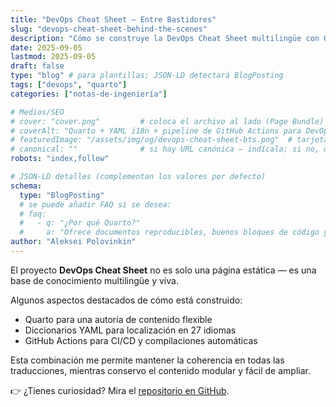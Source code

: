 ```yaml
---
title: "DevOps Cheat Sheet — Entre Bastidores"
slug: "devops-cheat-sheet-behind-the-scenes"
description: "Cómo se construye la DevOps Cheat Sheet multilingüe con Quarto, i18n basado en YAML (27+ idiomas) y GitHub Actions CI/CD."
date: 2025-09-05
lastmod: 2025-09-05
draft: false
type: "blog" # para plantillas; JSON-LD detectará BlogPosting
tags: ["devops", "quarto"]
categories: ["notas-de-ingeniería"]

# Medios/SEO
# cover: "cover.png"         # coloca el archivo al lado (Page Bundle)
# coverAlt: "Quarto + YAML i18n + pipeline de GitHub Actions para DevOps Cheat Sheet"
# featuredImage: "/assets/img/og/devops-cheat-sheet-bts.png"  # tarjeta social (opcional)
# canonical: ""              # si hay URL canónica — indícala; si no, dejar vacío
robots: "index,follow"

# JSON-LD detalles (complementan los valores por defecto)
schema:
  type: "BlogPosting"
  # se puede añadir FAQ si se desea:
  # faq:
  #   - q: "¿Por qué Quarto?"
  #     a: "Ofrece documentos reproducibles, buenos bloques de código y compilaciones multi-formato."
author: "Aleksei Polovinkin"
---
```


El proyecto **DevOps Cheat Sheet** no es solo una página estática — es una base de conocimiento multilingüe y viva.

Algunos aspectos destacados de cómo está construido:

- Quarto para una autoría de contenido flexible
- Diccionarios YAML para localización en 27 idiomas
- GitHub Actions para CI/CD y compilaciones automáticas

Esta combinación me permite mantener la coherencia en todas las traducciones, mientras conservo el contenido modular y fácil de ampliar.

👉 ¿Tienes curiosidad? Mira el [repositorio en GitHub](https://github.com/Hackitect7/devops-cheat-sheet).
